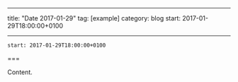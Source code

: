 
---
title: "Date 2017-01-29"
tag: [example]
category: blog
start: 2017-01-29T18:00:00+0100

---

``start: 2017-01-29T18:00:00+0100``

===

Content.
